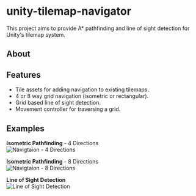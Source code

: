 # unity-tilemap-navigator
This project aims to provide A* pathfinding and line of sight detection for Unity's tilemap system.

## About

## Features
- Tile assets for adding navigation to existing tilemaps.
- 4 or 8 way grid navigation (isometric or rectangular).
- Grid based line of sight detection.
- Movement controller for traversing a grid.

## Examples

**Isometric Pathfinding** - 4 Directions  
![Navigtaion - 4 Directions](https://media.giphy.com/media/PFLUaA6AO8JsQeoKsP/giphy.gif)

**Isometric Pathfinding** - 8 Directions  
![Navigtaion - 8 Directions](https://media.giphy.com/media/pXUqyqCmZXGybc36pQ/giphy.gif)

**Line of Sight Detection**  
![Line of Sight Detection](https://media.giphy.com/media/di41XOdbfdq9uvkzj3/giphy.gif)